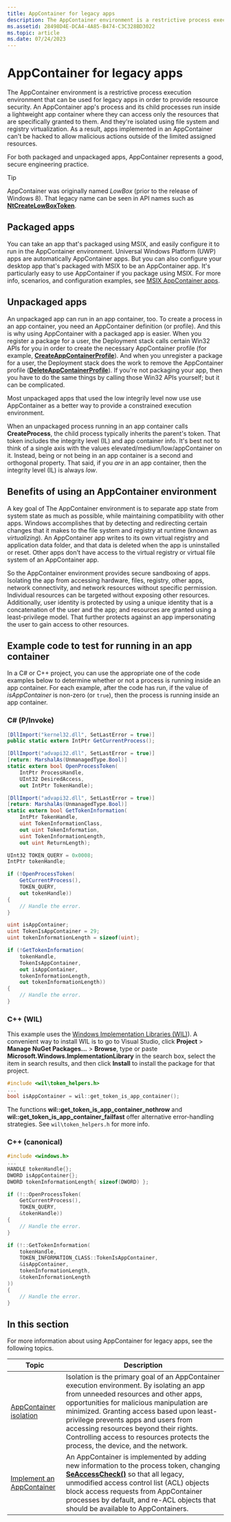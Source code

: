 ```yaml
---
title: AppContainer for legacy apps
description: The AppContainer environment is a restrictive process execution environment that can be used for legacy apps in order to provide resource security.
ms.assetid: 28498D4E-DCA4-4A85-B474-C3C328BD3022
ms.topic: article
ms.date: 07/24/2023
---
```


# AppContainer for legacy apps

The AppContainer environment is a restrictive process execution environment that can be used for legacy apps in order to provide resource security. An AppContainer app's process and its child processes run inside a lightweight app container where they can access only the resources that are specifically granted to them. And they're isolated using file system and registry virtualization. As a result, apps implemented in an AppContainer can't be hacked to allow malicious actions outside of the limited assigned resources.

For both packaged and unpackaged apps, AppContainer represents a good, secure engineering practice.

> [!TIP]
> AppContainer was originally named *LowBox* (prior to the release of Windows 8). That legacy name can be seen in API names such as [**NtCreateLowBoxToken**](/windows/win32/secauthz/ntcreatelowboxtoken).

## Packaged apps

You can take an app that's packaged using MSIX, and easily configure it to run in the AppContainer environment. Universal Windows Platform (UWP) apps are automatically AppContainer apps. But you can also configure your desktop app that's packaged with MSIX to be an AppContainer app. It's particularly easy to use AppContainer if you package using MSIX. For more info, scenarios, and configuration examples, see [MSIX AppContainer apps](/windows/msix/msix-container).

## Unpackaged apps

An unpackaged app can run in an app container, too. To create a process in an app container, you need an AppContainer definition (or profile). And this is why using AppContainer with a packaged app is easier. When you register a package for a user, the Deployment stack calls certain Win32 APIs for you in order to create the necessary AppContainer profile (for example, [**CreateAppContainerProfile**](/windows/win32/api/userenv/nf-userenv-createappcontainerprofile)). And when you unregister a package for a user, the Deployment stack does the work to remove the AppContainer profile ([**DeleteAppContainerProfile**](/windows/win32/api/userenv/nf-userenv-deleteappcontainerprofile)). If you're not packaging your app, then you have to do the same things by calling those Win32 APIs yourself; but it can be complicated.

Most unpackaged apps that used the low integrily level now use use AppContainer as a better way to provide a constrained execution environment.

When an unpackaged process running in an app container calls **CreateProcess**, the child process typically inherits the parent's token. That token includes the integrity level (IL) and app container info. It's best not to think of a single axis with the values elevated/medium/low/appContainer on it. Instead, being or not being in an app container is a second and orthogonal property. That said, if you *are* in an app container, then the integrity level (IL) is always *low*.

## Benefits of using an AppContainer environment

A key goal of The AppContainer environment is to separate app state from system state as much as possible, while maintaining compatibility with other apps. Windows accomplishes that by detecting and redirecting certain changes that it makes to the file system and registry at runtime (known as *virtualizing*). An AppContainer app writes to its own virtual registry and application data folder, and that data is deleted when the app is uninstalled or reset. Other apps don't have access to the virtual registry or virtual file system of an AppContainer app.

So the AppContainer environment provides secure sandboxing of apps. Isolating the app from accessing hardware, files, registry, other apps, network connectivity, and network resources without specific permission. Individual resources can be targeted without exposing other resources. Additionally, user identity is protected by using a unique identity that is a concatenation of the user and the app; and resources are granted using a least-privilege model. That further protects against an app impersonating the user to gain access to other resources.

## Example code to test for running in an app container

In a C# or C++ project, you can use the appropriate one of the code examples below to determine whether or not a process is running inside an app container. For each example, after the code has run, if the value of *isAppContainer* is non-zero (or `true`), then the process is running inside an app container.

### C# (P/Invoke)

```csharp
[DllImport("kernel32.dll", SetLastError = true)]
public static extern IntPtr GetCurrentProcess();

[DllImport("advapi32.dll", SetLastError = true)]
[return: MarshalAs(UnmanagedType.Bool)]
static extern bool OpenProcessToken(
    IntPtr ProcessHandle,
    UInt32 DesiredAccess,
    out IntPtr TokenHandle);

[DllImport("advapi32.dll", SetLastError = true)]
[return: MarshalAs(UnmanagedType.Bool)]
static extern bool GetTokenInformation(
    IntPtr TokenHandle,
    uint TokenInformationClass,
    out uint TokenInformation,
    uint TokenInformationLength,
    out uint ReturnLength);

UInt32 TOKEN_QUERY = 0x0008;
IntPtr tokenHandle;

if (!OpenProcessToken(
    GetCurrentProcess(),
    TOKEN_QUERY,
    out tokenHandle))
{
    // Handle the error.
}

uint isAppContainer;
uint TokenIsAppContainer = 29;
uint tokenInformationLength = sizeof(uint);

if (!GetTokenInformation(
    tokenHandle,
    TokenIsAppContainer,
    out isAppContainer,
    tokenInformationLength,
    out tokenInformationLength))
{
    // Handle the error.
}
```

### C++ (WIL)

This example uses the [Windows Implementation Libraries (WIL)](https://github.com/Microsoft/wil)). A convenient way to install WIL is to go to Visual Studio, click **Project** \> **Manage NuGet Packages...** \> **Browse**, type or paste **Microsoft.Windows.ImplementationLibrary** in the search box, select the item in search results, and then click **Install** to install the package for that project.

```cpp
#include <wil\token_helpers.h>
...
bool isAppContainer = wil::get_token_is_app_container();
```

The functions **wil::get_token_is_app_container_nothrow** and **wil::get_token_is_app_container_failfast** offer alternative error-handling strategies. See `wil\token_helpers.h` for more info.

### C++ (canonical)

```cpp
#include <windows.h>
...
HANDLE tokenHandle{};
DWORD isAppContainer{};
DWORD tokenInformationLength{ sizeof(DWORD) };

if (!::OpenProcessToken(
    GetCurrentProcess(),
    TOKEN_QUERY,
    &tokenHandle))
{
    // Handle the error.
}

if (!::GetTokenInformation(
    tokenHandle,
    TOKEN_INFORMATION_CLASS::TokenIsAppContainer,
    &isAppContainer,
    tokenInformationLength,
    &tokenInformationLength
))
{
    // Handle the error.
}
```

## In this section

For more information about using AppContainer for legacy apps, see the following topics.

| Topic | Description |
|-|-|
| [AppContainer isolation](appcontainer-isolation.md) | Isolation is the primary goal of an AppContainer execution environment. By isolating an app from unneeded resources and other apps, opportunities for malicious manipulation are minimized. Granting access based upon least-privilege prevents apps and users from accessing resources beyond their rights. Controlling access to resources protects the process, the device, and the network. |
| [Implement an AppContainer](implementing-an-appcontainer.md) | An AppContainer is implemented by adding new information to the process token, changing [**SeAccessCheck()**](/windows-hardware/drivers/ddi/content/wdm/nf-wdm-seaccesscheck) so that all legacy, unmodified access control list (ACL) objects block access requests from AppContainer processes by default, and re-ACL objects that should be available to AppContainers. |
